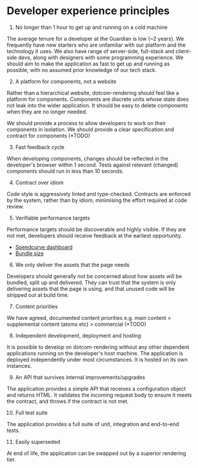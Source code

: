# Developer experience principles

1. No longer than 1 hour to get up and running on a cold machine 

The average tenure for a developer at the Guardian is low (~2 years). We frequently have new starters who are unfamiliar
with our platform and the technology it uses. We also have range of server-side, full-stack and client-side devs, along with 
designers with some programming experience. We should aim to make the application as fast to get up and running as possible,
with no assumed prior knowledge of our tech stack.

2. A platform for components, not a website

Rather than a hierarchical website, dotcom-rendering should feel like a platform for components. Components are
discrete units whose state does not leak into the wider application. It should be
easy to delete components when they are no longer needed.

We should provide a process to allow developers to work on their components in isolation. We should provide a clear 
specification and contract for components (*TODO)

3. Fast feedback cycle

When developing components, changes should be reflected in the developer's browser within 1 second. Tests against relevant
(changed) components should run in less than 10 seconds. 

4. Contract over idiom

Code style is aggressively linted and type-checked. Contracts are enforced by the system, rather than by idiom, minimising
the effort required at code review.

5. Verifiable performance targets

Performance targets should be discoverable and highly visible. If they are not met, developers should receive feedback at
the earliest opportunity.

- [Speedcurve dashboard](https://speedcurve.com/guardian/favorite/?d=30&db=23315&de=1&ds=1)
- [Bundle size](https://github.com/guardian/dotcom-rendering/blob/master/docs/principles/lines-in-the-sand.md#our-javascript-bundle-size-will-not-exceed-120kb)

6. We only deliver the assets that the page needs

Developers should generally not be concerned about how assets will be bundled, split up and delivered. They can trust that the
system is only delivering assets that the page is using, and that unused code will be stripped out at build time.

7. Content priorities

We have agreed, documented content priorities e.g. main content > supplemental content (atoms etc) > commercial (*TODO)

8. Independent development, deployment and hosting

It is possible to develop on dotcom-rendering without any other dependent applications running on the developer's host machine.
The application is deployed independently under most circumstances. It is hosted on its own instances.

9. An API that survives internal improvements/upgrades

The application provides a simple API that receives a configuration object and returns HTML. It validates the incoming request
body to ensure it meets the contract, and throws if the contract is not met.

10. Full test suite

The application provides a full suite of unit, integration and end-to-end tests.

11. Easily superseded

At end of life, the application can be swapped out by a superior rendering tier.
